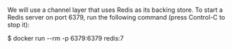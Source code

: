 #
We will use a channel layer that uses Redis as its backing store. 
To start a Redis server on port 6379, run the following command (press Control-C to stop it):

$ docker run --rm -p 6379:6379 redis:7